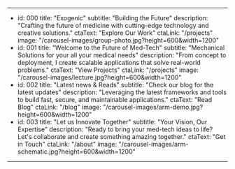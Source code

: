 ---
  - id: 000
    title: "Exogenic"
    subtitle: "Building the Future"
    description: "Crafting the future of medicine with cutting-edge technology and creative solutions."
    ctaText: "Explore Our Work"
    ctaLink: "/projects"
    image: "/carousel-images/group-photo.jpg?height=600&width=1200"
  - id: 001
    title: "Welcome to the Future of Med-Tech"
    subtitle: "Mechanical Solutions for your all your medical needs"
    description: "From concept to deployment, I create scalable applications that solve real-world problems."
    ctaText: "View Projects"
    ctaLink: "/projects"
    image: "/carousel-images/lecture.jpg?height=600&width=1200"
  - id: 002
    title: "Latest news & Reads"
    subtitle: "Check our blog for the latest updates"
    description: "Leveraging the latest frameworks and tools to build fast, secure, and maintainable applications."
    ctaText: "Read Blog"
    ctaLink: "/blog"
    image: "/carousel-images/arm-demo.jpg?height=600&width=1200"
  - id: 003
    title: "Let us Innovate Together"
    subtitle: "Your Vision, Our Expertise"
    description: "Ready to bring your med-tech ideas to life? Let's collaborate and create something amazing together."
    ctaText: "Get in Touch"
    ctaLink: "/about"
    image: "/carousel-images/arm-schematic.jpg?height=600&width=1200"
---